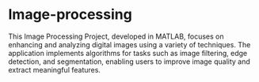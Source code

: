 # Image-processing
This Image Processing Project, developed in MATLAB, focuses on enhancing and analyzing digital images using a variety of techniques. The application implements algorithms for tasks such as image filtering, edge detection, and segmentation, enabling users to improve image quality and extract meaningful features.
